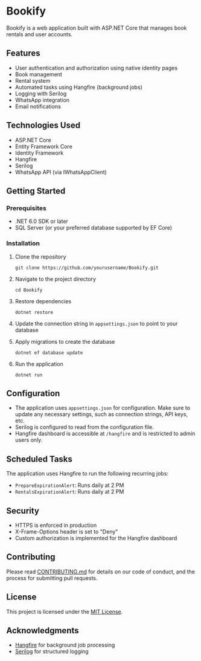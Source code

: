 # Bookify

Bookify is a web application built with ASP.NET Core that manages book rentals and user accounts.

## Features

- User authentication and authorization using native identity pages 
- Book management
- Rental system
- Automated tasks using Hangfire (background jobs)
- Logging with Serilog
- WhatsApp integration
- Email notifications

## Technologies Used

- ASP.NET Core
- Entity Framework Core
- Identity Framework
- Hangfire
- Serilog
- WhatsApp API (via IWhatsAppClient)

## Getting Started

### Prerequisites

- .NET 6.0 SDK or later
- SQL Server (or your preferred database supported by EF Core)

### Installation

1. Clone the repository
   ```
   git clone https://github.com/yourusername/Bookify.git
   ```

2. Navigate to the project directory
   ```
   cd Bookify
   ```

3. Restore dependencies
   ```
   dotnet restore
   ```

4. Update the connection string in `appsettings.json` to point to your database

5. Apply migrations to create the database
   ```
   dotnet ef database update
   ```

6. Run the application
   ```
   dotnet run
   ```

## Configuration

- The application uses `appsettings.json` for configuration. Make sure to update any necessary settings, such as connection strings, API keys, etc.
- Serilog is configured to read from the configuration file.
- Hangfire dashboard is accessible at `/hangfire` and is restricted to admin users only.

## Scheduled Tasks

The application uses Hangfire to run the following recurring jobs:

- `PrepareExpirationAlert`: Runs daily at 2 PM
- `RentalsExpirationAlert`: Runs daily at 2 PM

## Security

- HTTPS is enforced in production
- X-Frame-Options header is set to "Deny"
- Custom authorization is implemented for the Hangfire dashboard

## Contributing

Please read [CONTRIBUTING.md](CONTRIBUTING.md) for details on our code of conduct, and the process for submitting pull requests.

## License

This project is licensed under the [MIT License](LICENSE).

## Acknowledgments

- [Hangfire](https://www.hangfire.io/) for background job processing
- [Serilog](https://serilog.net/) for structured logging

